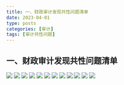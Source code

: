 ```yaml
---
title: 一、财政审计发现共性问题清单
date: 2023-04-01
type: posts
categories: [审计]
tags: [审计共性问题]
---
```

## 一、财政审计发现共性问题清单

![](https://img.richfan.site/audit/审计发现共性问题清单/一、财政审计发现共性问题清单/财政审计发现共性问题清单_页面_001.webp)
![](https://img.richfan.site/audit/审计发现共性问题清单/一、财政审计发现共性问题清单/财政审计发现共性问题清单_页面_002.webp)
![](https://img.richfan.site/audit/审计发现共性问题清单/一、财政审计发现共性问题清单/财政审计发现共性问题清单_页面_003.webp)
![](https://img.richfan.site/audit/审计发现共性问题清单/一、财政审计发现共性问题清单/财政审计发现共性问题清单_页面_004.webp)
![](https://img.richfan.site/audit/审计发现共性问题清单/一、财政审计发现共性问题清单/财政审计发现共性问题清单_页面_005.webp)
![](https://img.richfan.site/audit/审计发现共性问题清单/一、财政审计发现共性问题清单/财政审计发现共性问题清单_页面_006.webp)
![](https://img.richfan.site/audit/审计发现共性问题清单/一、财政审计发现共性问题清单/财政审计发现共性问题清单_页面_007.webp)
![](https://img.richfan.site/audit/审计发现共性问题清单/一、财政审计发现共性问题清单/财政审计发现共性问题清单_页面_008.webp)
![](https://img.richfan.site/audit/审计发现共性问题清单/一、财政审计发现共性问题清单/财政审计发现共性问题清单_页面_009.webp)
![](https://img.richfan.site/audit/审计发现共性问题清单/一、财政审计发现共性问题清单/财政审计发现共性问题清单_页面_010.webp)
![](https://img.richfan.site/audit/审计发现共性问题清单/一、财政审计发现共性问题清单/财政审计发现共性问题清单_页面_011.webp)
![](https://img.richfan.site/audit/审计发现共性问题清单/一、财政审计发现共性问题清单/财政审计发现共性问题清单_页面_012.webp)

